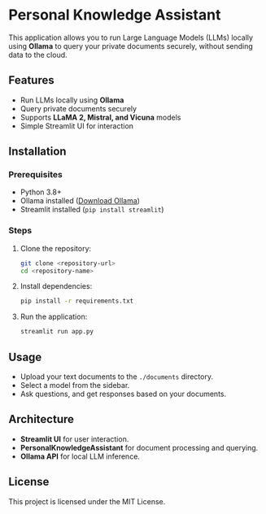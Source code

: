# Personal Knowledge Assistant

This application allows you to run Large Language Models (LLMs) locally using **Ollama** to query your private documents securely, without sending data to the cloud.

## Features
- Run LLMs locally using **Ollama**
- Query private documents securely
- Supports **LLaMA 2, Mistral, and Vicuna** models
- Simple Streamlit UI for interaction

## Installation
### Prerequisites
- Python 3.8+
- Ollama installed ([Download Ollama](https://ollama.com))
- Streamlit installed (`pip install streamlit`)

### Steps
1. Clone the repository:
   ```sh
   git clone <repository-url>
   cd <repository-name>
   ```
2. Install dependencies:
   ```sh
   pip install -r requirements.txt
   ```
3. Run the application:
   ```sh
   streamlit run app.py
   ```

## Usage
- Upload your text documents to the `./documents` directory.
- Select a model from the sidebar.
- Ask questions, and get responses based on your documents.

## Architecture
- **Streamlit UI** for user interaction.
- **PersonalKnowledgeAssistant** for document processing and querying.
- **Ollama API** for local LLM inference.

## License
This project is licensed under the MIT License.

